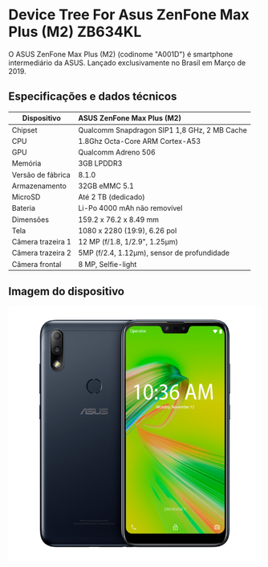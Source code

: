 # Device Tree For Asus ZenFone Max Plus (M2) ZB634KL

O ASUS ZenFone Max Plus (M2) (codinome "A001D") é smartphone intermediário da ASUS. Lançado exclusivamente no Brasil em Março de 2019.

## Especificações e dados técnicos

| Dispositivo             | ASUS ZenFone Max Plus (M2)                                 |
| ----------------------- | :--------------------------------------------------------- |
| Chipset                 | Qualcomm Snapdragon SIP1 1,8 GHz, 2 MB Cache               |
| CPU                     | 1.8Ghz Octa-Core ARM Cortex-A53                            |
| GPU                     | Qualcomm Adreno 506                                        |
| Memória                 | 3GB LPDDR3                                                 |
| Versão de fábrica 	  | 8.1.0                                                      |
| Armazenamento           | 32GB eMMC 5.1                                              |
| MicroSD                 | Até 2 TB (dedicado)                                        |
| Bateria                 | Li-Po 4000 mAh não removível                               |
| Dimensões               | 159.2 x 76.2 x 8.49 mm                                     |
| Tela                    | 1080 x 2280 (19:9), 6.26 pol                               |
| Câmera trazeira 1       | 12 MP (f/1.8, 1/2.9", 1.25μm)                              |
| Câmera trazeira 2       | 5MP (f/2.4, 1.12µm), sensor de profundidade                |
| Câmera frontal          | 8 MP, Selfie-light                                         |

## Imagem do dispositivo

![ASUS ZenFone Max Plus (M2)](zb634kl.png)
